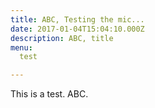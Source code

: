 ```yaml
---
title: ABC, Testing the mic...
date: 2017-01-04T15:04:10.000Z
description: ABC, title
menu:
  test

---
```

This is a test. ABC.